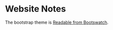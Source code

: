 Website Notes
=============

The bootstrap theme is [Readable from Bootswatch](http://bootswatch.com/readable/).

